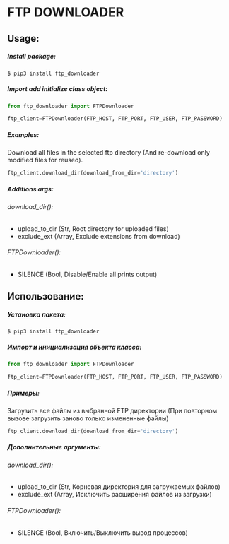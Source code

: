 # **FTP DOWNLOADER**

## Usage:

##### Install package:

```shell script
$ pip3 install ftp_downloader
```

##### Import add initialize class object:

```python
from ftp_downloader import FTPDownloader

ftp_client=FTPDownloader(FTP_HOST, FTP_PORT, FTP_USER, FTP_PASSWORD)
```

##### Examples:

Download all files in the selected ftp directory (And re-download only modified files for reused).

```python
ftp_client.download_dir(download_from_dir='directory')
```

##### Additions args:

###### download_dir():

- upload_to_dir (Str, Root directory for uploaded files)
- exclude_ext (Array, Exclude extensions from download)

###### FTPDownloader():

- SILENCE (Bool, Disable/Enable all prints output)

## Использование:

##### Установка пакета:

```shell script
$ pip3 install ftp_downloader
```

##### Импорт и инициализация объекта класса:

```python
from ftp_downloader import FTPDownloader

ftp_client=FTPDownloader(FTP_HOST, FTP_PORT, FTP_USER, FTP_PASSWORD)
```

##### Примеры:

Загрузить все файлы из выбранной FTP директории (При повторном вызове загрузить заново только измененные файлы)

```python
ftp_client.download_dir(download_from_dir='directory')
```
##### Дополнительные аргументы:

###### download_dir():

- upload_to_dir (Str, Корневая директория для загружаемых файлов)
- exclude_ext (Array, Исключить расширения файлов из загрузки)

###### FTPDownloader():

- SILENCE (Bool, Включить/Выключить вывод процессов)
